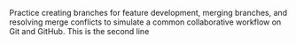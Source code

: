 Practice creating branches for feature development, merging branches, and resolving merge conflicts to simulate a common collaborative workflow on Git and GitHub.
This is the second line